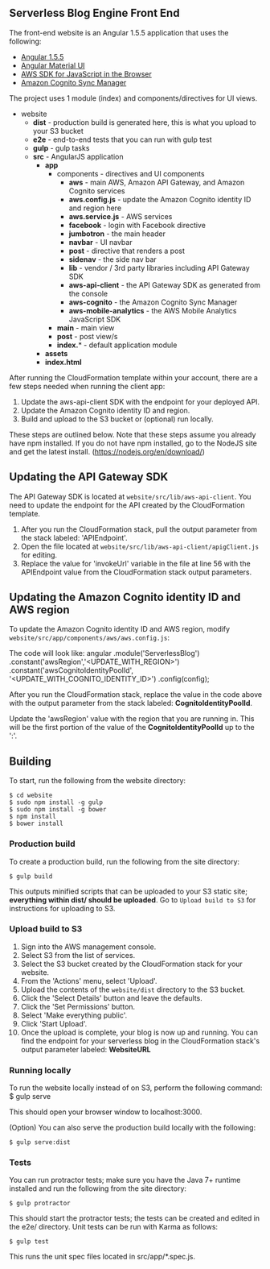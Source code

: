 ## Serverless Blog Engine Front End
The front-end website is an Angular 1.5.5 application that uses the following:

- [Angular 1.5.5](https://angularjs.org)
- [Angular Material UI](https://material.angularjs.org)
- [AWS SDK for JavaScript in the Browser](https://aws.amazon.com/sdk-for-browser/)
- [Amazon Cognito Sync Manager](https://github.com/aws/amazon-cognito-js)

The project uses 1 module (index) and components/directives for UI views.

 - website
   - **dist** - production build is generated here, this is what you upload to your S3 bucket
   - **e2e** - end-to-end tests that you can run with gulp test
   - **gulp** - gulp tasks
   - **src** - AngularJS application
     - **app**
     	- components - directives and UI components
     	  - **aws** - main AWS, Amazon API Gateway, and Amazon Cognito services
          - **aws.config.js** - update the Amazon Cognito identity ID and region here
          - **aws.service.js** - AWS services
     	  - **facebook** - login with Facebook directive
     	  - **jumbotron** - the main header
     	  - **navbar** - UI navbar
     	  - **post** - directive that renders a post
     	  - **sidenav** - the side nav bar
     	  - **lib** - vendor / 3rd party libraries including API Gateway SDK
     	  - **aws-api-client** - the API Gateway SDK as generated from the console
     	  - **aws-cognito** - the Amazon Cognito Sync Manager
     	  - **aws-mobile-analytics** - the AWS Mobile Analytics JavaScript SDK
     	- **main** - main view
     	- **post** - post view/s
     	- **index.*** - default application module
     - **assets**
     - **index.html**

After running the CloudFormation template within your account, there are a few steps needed when running the client app:

1. Update the aws-api-client SDK with the endpoint for your deployed API.
2. Update the Amazon Cognito identity ID and region.
3. Build and upload to the S3 bucket or (optional) run locally.

These steps are outlined below.  Note that these steps assume you already have npm installed.  If you do not have npm installed, go to the NodeJS site and get the latest install.  (https://nodejs.org/en/download/)

## Updating the API Gateway SDK
The API Gateway SDK is located at `website/src/lib/aws-api-client`. You need to update the endpoint for the API created by the CloudFormation template.  

1. After you run the CloudFormation stack, pull the output parameter from the stack labeled:
'APIEndpoint'.  
2. Open the file located at `website/src/lib/aws-api-client/apigClient.js` for editing.  
3. Replace the value for 'invokeUrl' variable in the file at line 56 with the APIEndpoint value from the CloudFormation stack output parameters.

## Updating the Amazon Cognito identity ID and AWS region
To update the Amazon Cognito identity ID and AWS region, modify `website/src/app/components/aws/aws.config.js`:

The code will look like:
    angular
        .module('ServerlessBlog')
        .constant('awsRegion','<UPDATE_WITH_REGION>')
        .constant('awsCognitoIdentityPoolId', '<UPDATE_WITH_COGNITO_IDENTITY_ID>')
        .config(config);

After you run the CloudFormation stack, replace the value in the code above with the output parameter from the stack labeled:  **CognitoIdentityPoolId**.

Update the 'awsRegion' value with the region that you are running in.  This will be the first portion of the value of the **CognitoIdentityPoolId** up to the ':'.

## Building

To start, run the following from the website directory:

    $ cd website
    $ sudo npm install -g gulp
    $ sudo npm install -g bower
    $ npm install
    $ bower install

### Production build
To create a production build, run the following from the site directory:

    $ gulp build

This outputs minified scripts that can be uploaded to your S3 static site; **everything within dist/ should be uploaded**. Go to `Upload build to S3` for instructions for uploading to S3.

### Upload build to S3
1. Sign into the AWS management console.
2. Select S3 from the list of services.
3. Select the S3 bucket created by the CloudFormation stack for your website.
4. From the 'Actions' menu, select 'Upload'.
5. Upload the contents of the `website/dist` directory to the S3 bucket.  
6. Click the 'Select Details' button and leave the defaults.
7. Click the 'Set Permissions' button.
8. Select 'Make everything public'.
9. Click 'Start Upload'.
10. Once the upload is complete, your blog is now up and running.  You can find the endpoint for your serverless blog in the CloudFormation stack's output parameter labeled: **WebsiteURL**

### Running locally
To run the website locally instead of on S3, perform the following command:
    $ gulp serve

This should open your browser window to localhost:3000.

(Option) You can also serve the production build locally with the following:

    $ gulp serve:dist

### Tests
You can run protractor tests; make sure you have the Java 7+ runtime installed and run the following from the site directory:

	$ gulp protractor

This should start the protractor tests; the tests can be created and edited in the e2e/ directory. Unit tests can be run with Karma as follows:

	$ gulp test

This runs the unit spec files located in src/app/*.spec.js.
